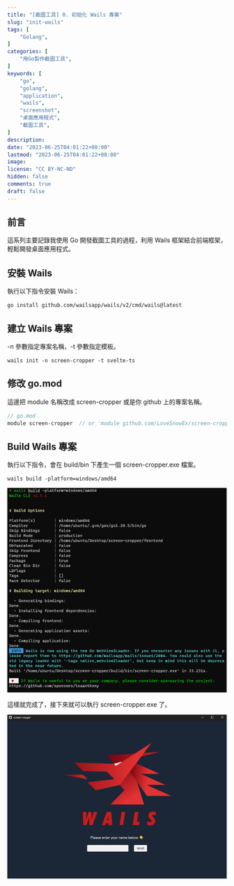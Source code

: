 ```yaml
---
title: "[截圖工具] 0. 初始化 Wails 專案"
slug: "init-wails"
tags: [
    "Golang",
]
categories: [
    "用Go製作截圖工具",
]
keywords: [
    "go",
    "golang",
    "application",
    "wails",
    "screenshot",
    "桌面應用程式",
    "截圖工具",
]
description:
date: "2023-06-25T04:01:22+08:00"
lastmod: "2023-06-25T04:01:22+08:00"
image:
license: "CC BY-NC-ND"
hidden: false
comments: true
draft: false
---
```


## 前言

這系列主要記錄我使用 Go 開發截圖工具的過程，利用 Wails 框架結合前端框架，輕鬆開發桌面應用程式。

## 安裝 Wails

執行以下指令安裝 Wails：

```shell
go install github.com/wailsapp/wails/v2/cmd/wails@latest
```

## 建立 Wails 專案

-n 參數指定專案名稱，-t 參數指定模板。

```shell
wails init -n screen-cropper -t svelte-ts
```

## 修改 go.mod

這邊把 module 名稱改成 screen-cropper 或是你 github 上的專案名稱。

```go
// go.mod
module screen-cropper  // or 'module github.com/LoveSnowEx/screen-cropper'
```

## Build Wails 專案

執行以下指令，會在 build/bin 下產生一個 screen-cropper.exe 檔案。

```shell
wails build -platform=windows/amd64
```

![build](wails-build.png)

這樣就完成了，接下來就可以執行 screen-cropper.exe 了。

![run](wails-run.png)
